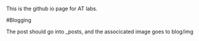 This is the github io page for AT labs. 

#Blogging

The post should go into _posts, and the associcated image goes to blog/img